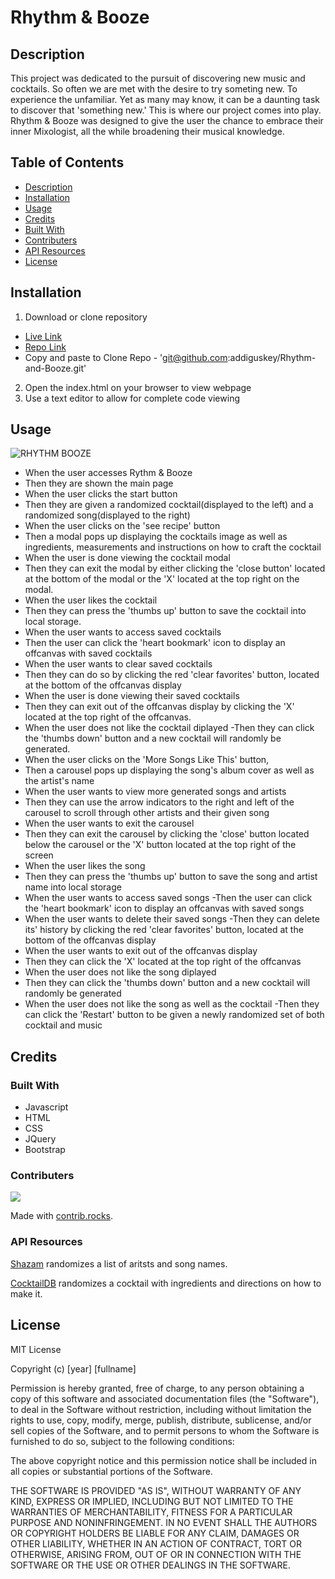 # Rhythm & Booze

## Description

This project was dedicated to the pursuit of discovering new music and cocktails. So often we are met with the desire to try someting new. To experience the unfamiliar. Yet as many may know, it can be a daunting task to discover that 'something new.' This is where our project comes into play. Rhythm & Booze was designed to give the user the chance to embrace their inner Mixologist, all the while broadening their musical knowledge.

## Table of Contents

- [Description](#description)
- [Installation](#installation)
- [Usage](#usage)
- [Credits](#credits)
- [Built With](#built-with)
- [Contributers](#contributers)
- [API Resources](#api-resources)
- [License](#license)

## Installation

1. Download or clone repository

- [Live Link](https://addiguskey.github.io/Rhythm-and-Booze/)
- [Repo Link](https://github.com/addiguskey/Rhythm-and-Booze)
- Copy and paste to Clone Repo - 'git@github.com:addiguskey/Rhythm-and-Booze.git'

2. Open the index.html on your browser to view webpage
3. Use a text editor to allow for complete code viewing

## Usage

![RHYTHM   BOOZE](https://user-images.githubusercontent.com/104233323/169727174-9ec35aac-a9a2-4e69-ab12-466c9fba79fc.gif)


- When the user accesses Rythm & Booze
- Then they are shown the main page
- When the user clicks the start button
- Then they are given a randomized cocktail(displayed to the left) and a randomized song(displayed to the right)
- When the user clicks on the 'see recipe' button
- Then a modal pops up displaying the cocktails image as well as ingredients, measurements and instructions on how to craft the cocktail
- When the user is done viewing the cocktail modal
- Then they can exit the modal by either clicking the 'close button' located at the bottom of the modal or the 'X' located at the top right on the modal.
- When the user likes the cocktail
- Then they can press the 'thumbs up' button to save the cocktail into local storage.
- When the user wants to access saved cocktails
- Then the user can click the 'heart bookmark' icon to display an offcanvas with saved cocktails
- When the user wants to clear saved cocktails
- Then they can do so by clicking the red 'clear favorites' button, located at the bottom of the offcanvas display
- When the user is done viewing their saved cocktails
- Then they can exit out of the offcanvas display by clicking the 'X' located at the top right of the offcanvas.
- When the user does not like the cocktail diplayed
  -Then they can click the 'thumbs down' button and a new cocktail will randomly be generated.
- When the user clicks on the 'More Songs Like This' button,
- Then a carousel pops up displaying the song's album cover as well as the artist's name
- When the user wants to view more generated songs and artists
- Then they can use the arrow indicators to the right and left of the carousel to scroll through other artists and their given song
- When the user wants to exit the carousel
- Then they can exit the carousel by clicking the 'close' button located below the carousel or the 'X' button located at the top right of the screen
- When the user likes the song
- Then they can press the 'thumbs up' button to save the song and artist name into local storage
- When the user wants to access saved songs
  -Then the user can click the 'heart bookmark' icon to display an offcanvas with saved songs
- When the user wants to delete their saved songs
  -Then they can delete its' history by clicking the red 'clear favorites' button, located at the bottom of the offcanvas display
- When the user wants to exit out of the offcanvas display
- Then they can click the 'X' located at the top right of the offcanvas
- When the user does not like the song diplayed
- Then they can click the 'thumbs down' button and a new cocktail will randomly be generated
- When the user does not like the song as well as the cocktail
  -Then they can click the 'Restart' button to be given a newly randomized set of both cocktail and music

## Credits

### Built With

- Javascript
- HTML
- CSS
- JQuery
- Bootstrap

### Contributers

<a href="https://github.com/addiguskey/Project1/graphs/contributors">
  <img src="https://contrib.rocks/image?repo=addiguskey/Project1" />
</a>

Made with [contrib.rocks](https://contrib.rocks).

### API Resources

[Shazam](https://www.shazam.com/) randomizes a list of aritsts and song names.

[CocktailDB](https://www.thecocktaildb.com/api.php) randomizes a cocktail with ingredients and directions on how to make it.

## License

MIT License

Copyright (c) [year] [fullname]

Permission is hereby granted, free of charge, to any person obtaining a copy
of this software and associated documentation files (the "Software"), to deal
in the Software without restriction, including without limitation the rights
to use, copy, modify, merge, publish, distribute, sublicense, and/or sell
copies of the Software, and to permit persons to whom the Software is
furnished to do so, subject to the following conditions:

The above copyright notice and this permission notice shall be included in all
copies or substantial portions of the Software.

THE SOFTWARE IS PROVIDED "AS IS", WITHOUT WARRANTY OF ANY KIND, EXPRESS OR
IMPLIED, INCLUDING BUT NOT LIMITED TO THE WARRANTIES OF MERCHANTABILITY,
FITNESS FOR A PARTICULAR PURPOSE AND NONINFRINGEMENT. IN NO EVENT SHALL THE
AUTHORS OR COPYRIGHT HOLDERS BE LIABLE FOR ANY CLAIM, DAMAGES OR OTHER
LIABILITY, WHETHER IN AN ACTION OF CONTRACT, TORT OR OTHERWISE, ARISING FROM,
OUT OF OR IN CONNECTION WITH THE SOFTWARE OR THE USE OR OTHER DEALINGS IN THE
SOFTWARE.
